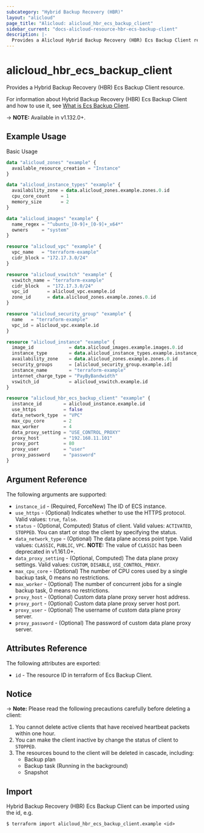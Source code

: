 ```yaml
---
subcategory: "Hybrid Backup Recovery (HBR)"
layout: "alicloud"
page_title: "Alicloud: alicloud_hbr_ecs_backup_client"
sidebar_current: "docs-alicloud-resource-hbr-ecs-backup-client"
description: |-
  Provides a Alicloud Hybrid Backup Recovery (HBR) Ecs Backup Client resource.
---
```


# alicloud\_hbr\_ecs\_backup\_client

Provides a Hybrid Backup Recovery (HBR) Ecs Backup Client resource.

For information about Hybrid Backup Recovery (HBR) Ecs Backup Client and how to use it, see [What is Ecs Backup Client](https://www.alibabacloud.com/help/doc-detail/186570.htm).

-> **NOTE:** Available in v1.132.0+.

## Example Usage

Basic Usage

```terraform
data "alicloud_zones" "example" {
  available_resource_creation = "Instance"
}

data "alicloud_instance_types" "example" {
  availability_zone = data.alicloud_zones.example.zones.0.id
  cpu_core_count    = 1
  memory_size       = 2
}

data "alicloud_images" "example" {
  name_regex = "^ubuntu_[0-9]+_[0-9]+_x64*"
  owners     = "system"
}

resource "alicloud_vpc" "example" {
  vpc_name   = "terraform-example"
  cidr_block = "172.17.3.0/24"
}

resource "alicloud_vswitch" "example" {
  vswitch_name = "terraform-example"
  cidr_block   = "172.17.3.0/24"
  vpc_id       = alicloud_vpc.example.id
  zone_id      = data.alicloud_zones.example.zones.0.id
}

resource "alicloud_security_group" "example" {
  name   = "terraform-example"
  vpc_id = alicloud_vpc.example.id
}

resource "alicloud_instance" "example" {
  image_id             = data.alicloud_images.example.images.0.id
  instance_type        = data.alicloud_instance_types.example.instance_types.0.id
  availability_zone    = data.alicloud_zones.example.zones.0.id
  security_groups      = [alicloud_security_group.example.id]
  instance_name        = "terraform-example"
  internet_charge_type = "PayByBandwidth"
  vswitch_id           = alicloud_vswitch.example.id
}

resource "alicloud_hbr_ecs_backup_client" "example" {
  instance_id        = alicloud_instance.example.id
  use_https          = false
  data_network_type  = "VPC"
  max_cpu_core       = 2
  max_worker         = 4
  data_proxy_setting = "USE_CONTROL_PROXY"
  proxy_host         = "192.168.11.101"
  proxy_port         = 80
  proxy_user         = "user"
  proxy_password     = "password"
}
```

## Argument Reference

The following arguments are supported:

* `instance_id` - (Required, ForceNew) The ID of ECS instance.
* `use_https` - (Optional) Indicates whether to use the HTTPS protocol. Valid values: `true`, `false`.
* `status` - (Optional, Computed) Status of client. Valid values: `ACTIVATED`, `STOPPED`. You can start or stop the client by specifying the status.
* `data_network_type` - (Optional) The data plane access point type. Valid values: `CLASSIC`, `PUBLIC`, `VPC`. **NOTE:** The value of `CLASSIC` has been deprecated in v1.161.0+.
* `data_proxy_setting` - (Optional, Computed) The data plane proxy settings. Valid values: `CUSTOM`, `DISABLE`, `USE_CONTROL_PROXY`.
* `max_cpu_core` - (Optional) The number of CPU cores used by a single backup task, 0 means no restrictions.
* `max_worker` - (Optional) The number of concurrent jobs for a single backup task, 0 means no restrictions.
* `proxy_host` - (Optional) Custom data plane proxy server host address.
* `proxy_port` - (Optional) Custom data plane proxy server host port.
* `proxy_user` - (Optional) The username of custom data plane proxy server.
* `proxy_password` - (Optional) The password of custom data plane proxy server.

## Attributes Reference

The following attributes are exported:

* `id` - The resource ID in terraform of Ecs Backup Client.

## Notice

-> **Note:** Please read the following precautions carefully before deleting a client:
1. You cannot delete active clients that have received heartbeat packets within one hour.
2. You can make the client inactive by change the status of client to `STOPPED`.
3. The resources bound to the client will be deleted in cascade, including:
    - Backup plan
    - Backup task (Running in the background)
    - Snapshot


## Import

Hybrid Backup Recovery (HBR) Ecs Backup Client can be imported using the id, e.g.

```shell
$ terraform import alicloud_hbr_ecs_backup_client.example <id>
```
